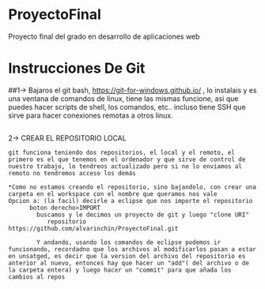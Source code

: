 # ProyectoFinal
Proyecto final del grado en desarrollo de aplicaciones web


# Instrucciones De Git
##1-> Bajaros el git bash, https://git-for-windows.github.io/ , lo instalais y es una ventana de comandos de linux, tiene las mismas funcione, asi que puedes hacer scripts de shell, los comandos, etc.. incluso tiene SSH que sirve para hacer conexiones remotas a otros linux.
  ##  

2-> CREAR EL REPOSITORIO LOCAL

    git funciona teniendo dos repositorios, el local y el remoto, el primero es el que tenemos en el ordenador y que sirve de control de nuestro trabajo, lo tendreos actualizado pero si no lo enviamos al remoto no tendremos acceso los demás
    
    *Como no estamos creando el repositorio, sino bajandolo, con crear una carpeta en el workspace con el nombre que queramos nos vale
    Opcion a: (la facil) decirle a eclipse que nos importe el repositorio
          boton derecho>IMPORT 
            buscamos y le decimos un proyecto de git y luego "clone URI"
               repositorio https://github.com/alvarinchin/ProyectoFinal.git
              
            Y andando, usando los comandos de eclipse podemos ir funcionando, recordadno que los archivos al modificarlos pasan a estar en unsatged, es decir que la version del archivo del repositorio es anterior al nuevo, entonces hay que hacer un "add"( del archivo o de la carpeta entera) y luego hacer un "commit" para que añada los cambios al repos
    
